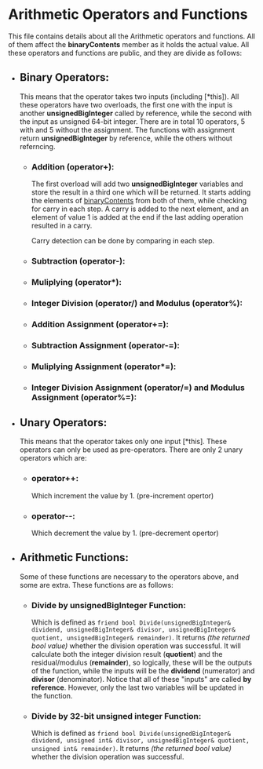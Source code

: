 # Arithmetic Operators and Functions
This file contains details about all the Arithmetic operators and functions. All of them affect the **binaryContents** member as it holds the actual value.
All these operators and functions are public, and they are divide as follows:

- ## Binary Operators:
  This means that the operator takes two inputs (including [*this]).
  All these operators have two overloads, the first one with the input is another **unsignedBigInteger** called by reference,
  while the second with the input as unsigned 64-bit integer. There are in total 10 operators, 5 with and 5 without the assignment.
  The functions with assignment return **unsignedBigInteger** by reference, while the others without referncing.

  - ### Addition (operator+):
    The first overload will add two **unsignedBigInteger** variables and store the result in a third one which will be returned.
    It starts adding the elements of [binaryContents](/Documentation/1.%20Members.md#binarycontents) from both of them, while checking for carry in each step.
    A carry is added to the next element, and an element of value 1 is added at the end if the last adding operation resulted in a carry.
    
    Carry detection can be done by comparing in each step.
    
  - ### Subtraction (operator-):
    
  - ### Muliplying (operator*):
    
  - ### Integer Division (operator/) and Modulus (operator%):
    
  - ### Addition Assignment (operator+=):
    
  - ### Subtraction Assignment (operator-=):
    
  - ### Muliplying Assignment (operator*=):
    
  - ### Integer Division Assignment (operator/=) and Modulus Assignment (operator%=):
    

- ## Unary Operators:
  This means that the operator takes only one input [*this].
  These operators can only be used as pre-operators.
  There are only 2 unary operators which are:
  - ### operator++:
    Which increment the value by 1. (pre-increment opertor)
  - ### operator--:
    Which decrement the value by 1. (pre-decrement opertor)

- ## Arithmetic Functions:
  Some of these functions are necessary to the operators above, and some are extra. These functions are as follows:
  - ### Divide by unsignedBigInteger Function:
    Which is defined as `friend bool Divide(unsignedBigInteger& dividend, unsignedBigInteger& divisor, unsignedBigInteger& quotient, unsignedBigInteger& remainder)`.
    It returns *(the returned bool value)* whether the division operation was successful.
    It will calculate both the integer division result (**quotient**) and the residual/modulus (**remainder**), so logically, these will be the outputs of the function,
    while the inputs will be the **dividend** (numerator) and **divisor** (denominator). Notice that all of these "inputs" are called **by reference**.
    However, only the last two variables will be updated in the function.
    
  - ### Divide by 32-bit unsigned integer Function:
    Which is defined as `friend bool Divide(unsignedBigInteger& dividend, unsigned int& divisor, unsignedBigInteger& quotient, unsigned int& remainder)`.
    It returns *(the returned bool value)* whether the division operation was successful.
